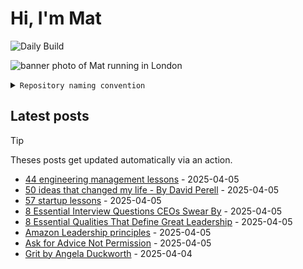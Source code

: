 # Hi, I'm Mat

![Daily Build](https://github.com/mat-0/mat-0/workflows/Daily%20Build/badge.svg)

![banner photo of Mat running in London](https://raw.githubusercontent.com/mat-0/mat-0/master/images/gh-header-image-cropped.jpg)

<details><summary><code>Repository naming convention</code></summary>
  
Repositories, where possible, are lowercase with underscores and follow the naming conventions below. 

  
- For demonstrations or proof of concepts, use the format `demo_name`.
- Boilerplate or templates are named in the format `template_name`.
  - where appropriate these are also published through GitHub pages and will be available at `username.github.io/repo_name`.
- WordPress-related content (mostly plugins) are prefixed with `wp_`.
- Twitter bots are prefixed with `bot_`.
- Standard repositories are named as they are, sometimes this might be a domain name e.g. `thechels.uk`.
</details>

## Latest posts

> [!TIP]
> Theses posts get updated automatically via an action.

<!-- blog starts -->
- [44 engineering management lessons](https://thechels.uk/44-engineering-management-lessons) - 2025-04-05
- [50 ideas that changed my life - By David Perell](https://thechels.uk/50-ideas-that-changed-my-life-by-david-perell) - 2025-04-05
- [57 startup lessons](https://thechels.uk/57-startup-lessons) - 2025-04-05
- [8 Essential Interview Questions CEOs Swear By](https://thechels.uk/8-essential-interview-questions-ceos-swear-by) - 2025-04-05
- [8 Essential Qualities That Define Great Leadership](https://thechels.uk/8-essential-qualities-that-define-great-leadership) - 2025-04-05
- [Amazon Leadership principles](https://thechels.uk/amazon-leadership-principles) - 2025-04-05
- [Ask for Advice Not Permission](https://thechels.uk/ask-for-advice-not-permission) - 2025-04-05
- [Grit by Angela Duckworth](https://thechels.uk/grit-by-angela-duckworth) - 2025-04-04
<!-- blog ends -->

